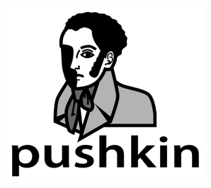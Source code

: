<img src="/pushkin/front-end/src/assets/images/logo/pushkin_bw_w_text.png" height="400" width="450">
